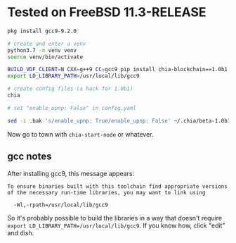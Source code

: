 # Tested on FreeBSD 11.3-RELEASE

```bash
pkg install gcc9-9.2.0

# create and enter a venv
python3.7 -m venv venv
source venv/bin/activate

BUILD_VDF_CLIENT=N CXX=g++9 CC=gcc9 pip install chia-blockchain==1.0b1  # takes a while, builds a lot
export LD_LIBRARY_PATH=/usr/local/lib/gcc9

# create config files (a hack for 1.0b1)
chia

# set "enable_upnp: False" in config.yaml

sed -i .bak 's/enable_upnp: True/enable_upnp: False' ~/.chia/beta-1.0b1/config/config.yaml

```

Now go to town with `chia-start-node` or whatever.

## gcc notes

After installing gcc9, this message appears:

```
To ensure binaries built with this toolchain find appropriate versions
of the necessary run-time libraries, you may want to link using

  -Wl,-rpath=/usr/local/lib/gcc9
```

So it's probably possible to build the libraries in a way that doesn't require `export LD_LIBRARY_PATH=/usr/local/lib/gcc9`. If you know how, click "edit" and dish.